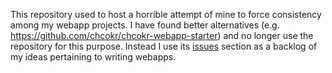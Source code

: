 This repository used to host a horrible attempt of mine to force consistency among my webapp projects. I have found better alternatives (e.g. https://github.com/chcokr/chcokr-webapp-starter) and no longer use the repository for this purpose. Instead I use its [issues](https://github.com/chcokr/webapp-build/issues) section as a backlog of my ideas pertaining to writing webapps.
